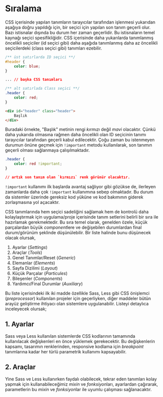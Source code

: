 # Sıralama
CSS içerisinde yapılan tanımların tarayıcılar tarafından işlenmesi yukarıdan aşağıya doğru yapıldığı için, bir seçici için yapılan son tanım geçerli olur. Bazı istisnalar dışında bu durum her zaman geçerlidir. Bu istisnaların temel kaynağı seçici spesifikliğidir. CSS içerisinde daha yukarılarda tanımlanmış öncelikli seçiciler (id seçici gibi) daha aşağıda tanımlanmış daha az öncelikli seçicilerdeki (class seçici gibi) tanımları ezebilir.

``` css
/** üst satırlarda ID seçici **/
#header {
	color: blue;
}

... // başka CSS tanımları

/** alt satırlada Class seçici **/
.header {
	color: red;
}
```

``` html
<div id="header" class="header">
	Başlık
</div>
```

Buradaki örnekte, "Başlık" metinin rengi _kırmızı_ değil _mavi_ olacaktır. Çünkü daha yukarıda olmasına rağmen daha öncelikli olan ID seçicinin tanımı tarayıcılar tarafından geçerli kabul edilecektir. Çoğu zaman bu istenmeyen durumun önüne geçmek için `!important` metodu kullanılarak, son tanımın geçerli olması sağlanmaya çalışılmaktadır.

``` css
.header {
	color: red !important;
}

// artık son tanım olan `kırmızı` renk görünür olacaktır.
```

`!important` kullanımı ilk başlarda avantaj sağlıyor gibi gözükse de, ilerleyen zamanlarda daha çok `!important` kullanımına sebep olmaktadır. Bu durum da sistemler üzerinde gereksiz kod yüküne ve kod bakımının giderek zorlaşmasına yol açacaktır.

CSS tanımlarında hem seçici sadeliğini sağlamak hem de kontrolü daha kolaylaştırmak için uygulama/proje içerisinde tanım setlerini belirli bir sıra ile hazırlamak gerekmektedir. Bu sıra temel olarak, genelden özele, küçük parçalardan büyük *component*lere ve değişebilen durumlardan final durum/görünüm şeklinde düşünülebilir. Bir liste halinde bunu düşünecek olacak olursak,

1. Ayarlar (*Settings*)
2. Araçlar (*Tools*)
3. Genel Tanımlar/Reset (*Generic*)
4. Elemanlar (*Elements*)
5. Sayfa Dizilimi (*Layout*)
6. Küçük Parçalar (*Particules*)
7. Bileşenler (*Components*)
8. Yardımcı/Final Durumlar (*Auxiliary*)

Bu liste içerisindeki ilk iki madde özellikle Sass, Less gibi CSS önişlemci (*preprocessor*) kullanılan projeler için geçerliyken, diğer maddeler bütün arayüz geliştirme ihtiyacı olan sistemlere uygulanabilir. Listeyi detaylıca inceleyecek olursak;

## 1. Ayarlar
Sass veya Less kullanılan sistemlerde CSS kodlarının tamamında kullanılacak değişkenleri en önce yüklemek gerekecektir. Bu değişkenlerin kapsamı, tasarımın renklerinden, responsive kodlama için *breakpoint* tanımlarına kadar her türlü parametrik kullanımı kapsayabilir.

## 2. Araçlar
Yine Sass ve Less kullanırken faydalı olabilecek, tekrar eden tanımları kolay yapmak için kullanabileceğimiz *mixin* ve *fonksiyon*ları, ayarlardan çağırarak, parametlerin bu *mixin* ve *fonksiyon*lar ile uyumlu çalışması sağlanacaktır.


